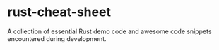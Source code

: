 # rust-cheat-sheet
A collection of essential Rust demo code and awesome code snippets encountered during development.
